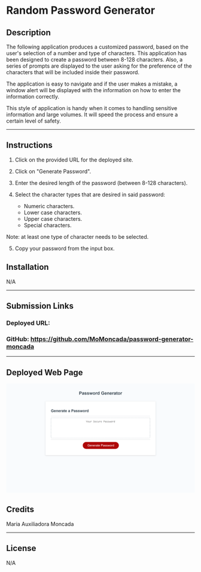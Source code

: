 # Random Password Generator

## Description
The following application produces a customized password, based on the user's selection of a number and type of characters. This application has been designed to create a password between 8-128 characters. Also, a series of prompts are displayed to the user asking for the preference of the characters that will be included inside their password. 

The application is easy to navigate and if the user makes a mistake, a window alert will be displayed with the information on how to enter the information correctly.

This style of application is handy when it comes to handling sensitive information and large volumes. It will speed the process and ensure a certain level of safety.

-------------------

## Instructions
1. Click on the provided URL for the deployed site.
2. Click on "Generate Password".
3. Enter the desired length of the password (between 8-128 characters).
4. Select the character types that are desired in said password: 
   
    - Numeric characters.
    - Lower case characters.
    - Upper case characters.
    - Special characters.

Note: at least one type of character needs to be selected.

5. Copy your password from the input box.



## Installation

N/A

--------------------

## Submission Links

### Deployed URL: 

### GitHub: https://github.com/MoMoncada/password-generator-moncada

---------------------

## Deployed Web Page

![Password Generator](./assets/password-generator.png)


## Credits
Maria Auxiliadora Moncada 

------------

## License
N/A
